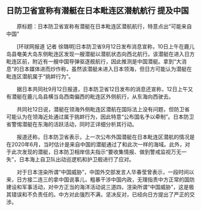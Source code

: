 ## 日防卫省宣称有潜艇在日本毗连区潜航航行 提及中国
　　原标题：日本防卫省宣称有潜艇在日本毗连区潜航航行，特意点出“可能来自中国”

　　[环球网报道 记者 徐璐明]日本防卫省9月12日发布消息宣称，10日上午在鹿儿岛县奄美大岛东侧毗连区发现一艘潜艇以潜航状态向西北航行。该潜艇在进入日方毗连区前，附近有一艘中国导弹驱逐舰航行，因此推测是中国潜艇。拿到“大消息”的日本媒体进而炒作称，虽然该潜艇未进入日本领海，但日方可能认为潜艇在毗连区潜航属于“挑衅行为”。

　　据日本共同社9月12日报道，日本防卫省12日发布的消息还宣称，12日上午又有潜艇在鹿儿岛县横当岛西南偏西的毗连区外侧航行，从东海向西驶去。

　　共同社12日说，潜艇在领海外侧毗连区潜航在国际法上没有问题，但防卫省可能认为在领海近处通过属于挑衅行为，因此特意“公布国名予以牵制”。日本防卫省警惕潜艇在东海的活跃活动，同时正详细分析其行动。

　　报道还称，日本防卫省表示，上一次公布外国潜艇在日本毗连区潜航的情况是在2020年6月，当时估计是来自中国的潜艇通过了和此次一样的海域。此外，对于此次发现的潜艇，日本防卫相岸信夫指示“要收集情报、做到警戒监视万无一失”，日本海上自卫队出动巡逻机和护卫舰进行了应对。

　　对于日本渲染所谓“中国威胁”，中国外交部发言人华春莹曾表示，一段时间以来，日方接二连三的拿中国说事儿，粗暴干涉中国内政，无理指责中方正常的国防建设和军事活动，对中方正当的海洋活动说三道四，渲染所谓“中国威胁”，这是极其错误和不负责任的。中方对此强烈不满，坚决反对，已经向日方提出了严正的交涉。

